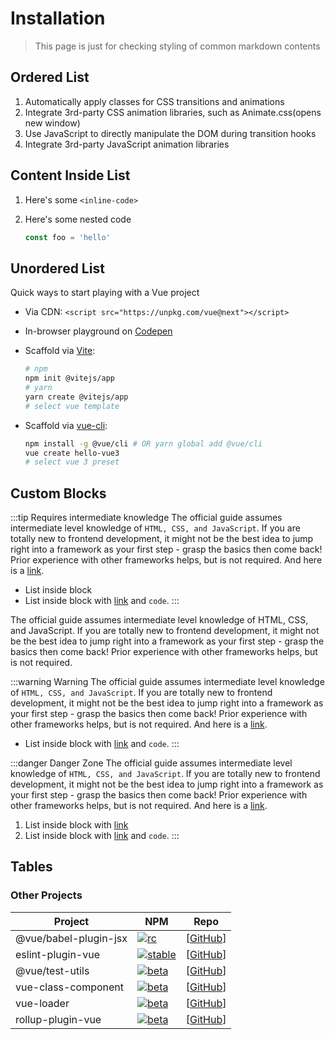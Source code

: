 # Installation

> This page is just for checking styling of common markdown contents

## Ordered List

1. Automatically apply classes for CSS transitions and animations
2. Integrate 3rd-party CSS animation libraries, such as Animate.css(opens new window)
3. Use JavaScript to directly manipulate the DOM during transition hooks
4. Integrate 3rd-party JavaScript animation libraries

## Content Inside List

1. Here's some `<inline-code>`

2. Here's some nested code

    ```js
    const foo = 'hello'
    ```

## Unordered List

Quick ways to start playing with a Vue project

- Via CDN: `<script src="https://unpkg.com/vue@next"></script>`
- In-browser playground on [Codepen](https://codepen.io/yyx990803/pen/OJNoaZL)
- Scaffold via [Vite](https://github.com/vitejs/vite):

  ```bash
  # npm
  npm init @vitejs/app
  # yarn
  yarn create @vitejs/app
  # select vue template
  ```

- Scaffold via [vue-cli](https://cli.vuejs.org/):

  ```bash
  npm install -g @vue/cli # OR yarn global add @vue/cli
  vue create hello-vue3
  # select vue 3 preset
  ```

## Custom Blocks

:::tip Requires intermediate knowledge
The official guide assumes intermediate level knowledge of `HTML, CSS, and JavaScript`. If you are totally new to frontend development, it might not be the best idea to jump right into a framework as your first step - grasp the basics then come back! Prior experience with other frameworks helps, but is not required. And here is a [link](/).

- List inside block
- List inside block with [link](/) and `code`.
:::

The official guide assumes intermediate level knowledge of HTML, CSS, and JavaScript. If you are totally new to frontend development, it might not be the best idea to jump right into a framework as your first step - grasp the basics then come back! Prior experience with other frameworks helps, but is not required.

:::warning Warning
The official guide assumes intermediate level knowledge of `HTML, CSS, and JavaScript`. If you are totally new to frontend development, it might not be the best idea to jump right into a framework as your first step - grasp the basics then come back! Prior experience with other frameworks helps, but is not required. And here is a [link](/).

- List inside block with [link](/) and `code`.
:::

:::danger Danger Zone
The official guide assumes intermediate level knowledge of `HTML, CSS, and JavaScript`. If you are totally new to frontend development, it might not be the best idea to jump right into a framework as your first step - grasp the basics then come back! Prior experience with other frameworks helps, but is not required. And here is a [link](/).

1. List inside block with [link](/)
2. List inside block with [link](/) and `code`.
:::

## Tables

### Other Projects

| Project               | NPM                             | Repo                 |
| --------------------- | ------------------------------- | -------------------- |
| @vue/babel-plugin-jsx | [![rc][jsx-badge]][jsx-npm]     | [[GitHub][jsx-code]] |
| eslint-plugin-vue     | [![stable][epv-badge]][epv-npm] | [[GitHub][epv-code]] |
| @vue/test-utils       | [![beta][vtu-badge]][vtu-npm]   | [[GitHub][vtu-code]] |
| vue-class-component   | [![beta][vcc-badge]][vcc-npm]   | [[GitHub][vcc-code]] |
| vue-loader            | [![beta][vl-badge]][vl-npm]     | [[GitHub][vl-code]]  |
| rollup-plugin-vue     | [![beta][rpv-badge]][rpv-npm]   | [[GitHub][rpv-code]] |

[jsx-badge]: https://img.shields.io/npm/v/@vue/babel-plugin-jsx.svg
[jsx-npm]: https://www.npmjs.com/package/@vue/babel-plugin-jsx
[jsx-code]: https://github.com/vuejs/jsx-next
[vd-badge]: https://img.shields.io/npm/v/@vue/devtools/beta.svg
[vd-npm]: https://www.npmjs.com/package/@vue/devtools/v/beta
[vd-code]: https://github.com/vuejs/vue-devtools/tree/next
[epv-badge]: https://img.shields.io/npm/v/eslint-plugin-vue.svg
[epv-npm]: https://www.npmjs.com/package/eslint-plugin-vue
[epv-code]: https://github.com/vuejs/eslint-plugin-vue
[vtu-badge]: https://img.shields.io/npm/v/@vue/test-utils/next.svg
[vtu-npm]: https://www.npmjs.com/package/@vue/test-utils/v/next
[vtu-code]: https://github.com/vuejs/vue-test-utils-next
[jsx-badge]: https://img.shields.io/npm/v/@ant-design-vue/babel-plugin-jsx.svg
[jsx-npm]: https://www.npmjs.com/package/@ant-design-vue/babel-plugin-jsx
[jsx-code]: https://github.com/vueComponent/jsx
[vcc-badge]: https://img.shields.io/npm/v/vue-class-component/next.svg
[vcc-npm]: https://www.npmjs.com/package/vue-class-component/v/next
[vcc-code]: https://github.com/vuejs/vue-class-component/tree/next
[vl-badge]: https://img.shields.io/npm/v/vue-loader/next.svg
[vl-npm]: https://www.npmjs.com/package/vue-loader/v/next
[vl-code]: https://github.com/vuejs/vue-loader/tree/next
[rpv-badge]: https://img.shields.io/npm/v/rollup-plugin-vue/next.svg
[rpv-npm]: https://www.npmjs.com/package/rollup-plugin-vue/v/next
[rpv-code]: https://github.com/vuejs/rollup-plugin-vue/tree/next
